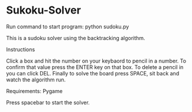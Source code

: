 # Sukoku-Solver

Run command to start program: python sudoku.py

This is a sudoku solver using the backtracking algorithm.

Instructions

Click a box and hit the number on your keybaord to pencil in a number. To confirm that value press the ENTER key on that box. To delete a pencil in you can click DEL. Finally to solve the board press SPACE, sit back and watch the algorithm run.

Requirements: Pygame

Press spacebar to start the solver.
